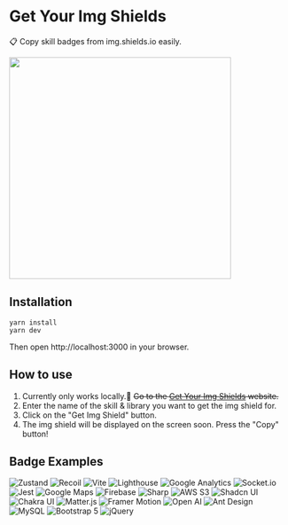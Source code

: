 # Get Your Img Shields

📋 Copy skill badges from img.shields.io easily.

<img src="https://github.com/user-attachments/assets/b8d889f3-95de-4cc3-99d1-f800f998495d" width="400"/>

## Installation
```
yarn install
yarn dev
```
Then open http://localhost:3000 in your browser.

## How to use

1. Currently only works locally.🥲 ~~Go to the [Get Your Img Shields](https://get-your-img-shields.vercel.app/) website.~~ 
2. Enter the name of the skill & library you want to get the img shield for.
3. Click on the "Get Img Shield" button.
4. The img shield will be displayed on the screen soon. Press the "Copy" button!

## Badge Examples

![Zustand](https://img.shields.io/badge/React%20Hook%20Form-ec5990?style=flat-square&logo=reacthookform&logoColor=white)
![Recoil](https://img.shields.io/badge/Recoil-3578E5?style=flat-square&logo=recoil&logoColor=white)
![Vite](https://img.shields.io/badge/Vite-646CFF?style=flat-square&logo=vite&logoColor=white)
![Lighthouse](https://img.shields.io/badge/Lighthouse-F44B21?style=flat-square&logo=lighthouse&logoColor=white)
![Google Analytics](https://img.shields.io/badge/Google%20Analytics-E37400?style=flat-square&logo=googleanalytics&logoColor=white)
![Socket.io](https://img.shields.io/badge/Socket.io-010101?style=flat-square&logo=socketdotio&logoColor=white)
![Jest](https://img.shields.io/badge/Jest-C21325?style=flat-square&logo=jest&logoColor=white)
![Google Maps](https://img.shields.io/badge/Google%20Maps-C21325?style=flat-square&logo=googlemaps&logoColor=white)
![Firebase](https://img.shields.io/badge/Firestore-DD2C00?style=flat-square&logo=firebase&logoColor=white)
![Sharp](https://img.shields.io/badge/Sharp-99CC00?style=flat-square&logo=npm&logoColor=white)
![AWS S3](https://img.shields.io/badge/Amazon%20S3-569A31?style=flat-square&logo=amazons3&logoColor=white)
![Shadcn UI](https://img.shields.io/badge/Shadcn%20UI-000000?style=flat-square&logo=shadcnui&logoColor=white)
![Chakra UI](https://img.shields.io/badge/Chakra%20UI-319795?style=flat-square&logo=chakra%20ui&logoColor=white)
![Matter.js](https://img.shields.io/badge/Matter.js-4B5562?style=flat-square&logo=matter.js&logoColor=white)
![Framer Motion](https://img.shields.io/badge/Framer%20Motion-0055FF?style=flat-square&logo=framer&logoColor=white)
![Open AI](https://img.shields.io/badge/Open%20AI-412991?style=flat-square&logo=openai&logoColor=white)
![Ant Design](https://img.shields.io/badge/Ant%20Design-0170FE?style=flat-square&logo=antdesign&logoColor=white)
![MySQL](https://img.shields.io/badge/MySQL-4479A1?style=flat-square&logo=mysql&logoColor=white)
![Bootstrap 5](https://img.shields.io/badge/Bootstrap%205-7952B3?style=flat-square&logo=bootstrap&logoColor=white)
![jQuery](https://img.shields.io/badge/jQuery-0769AD?style=flat-square&logo=jquery&logoColor=white)
